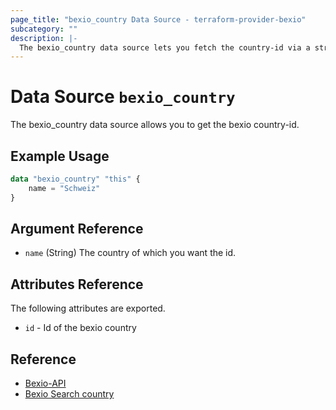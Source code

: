 ```yaml
---
page_title: "bexio_country Data Source - terraform-provider-bexio"
subcategory: ""
description: |-
  The bexio_country data source lets you fetch the country-id via a string.
---
```


# Data Source `bexio_country`
The bexio_country data source allows you to get the bexio country-id. 

## Example Usage
```terraform
data "bexio_country" "this" {
    name = "Schweiz"
}
```
## Argument Reference
- `name` (String) The country of which you want the id.

## Attributes Reference
The following attributes are exported.
- `id` - Id of the bexio country

## Reference
- [Bexio-API](https://docs.bexio.com/)
- [Bexio Search country](https://docs.bexio.com/#tag/Countries/operation/v2ListCountries)